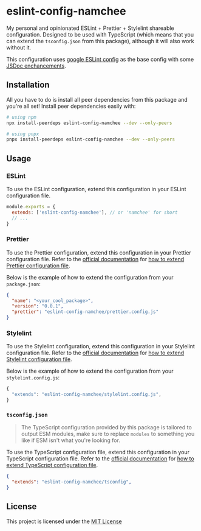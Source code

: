 # eslint-config-namchee

My personal and opinionated ESLint + Prettier + Stylelint shareable configuration. Designed to be used with TypeScript (which means that you can extend the `tsconfig.json` from this package), although it will also work without it.

This configuration uses [google ESLint config](https://github.com/google/eslint-config-google) as the base config with some [JSDoc enchancements](https://github.com/gajus/eslint-plugin-jsdoc).

## Installation

All you have to do is install all peer dependencies from this package and you're all set! Install peer dependencies easily with:

```bash
# using npm
npx install-peerdeps eslint-config-namchee --dev --only-peers

# using pnpx
pnpx install-peerdeps eslint-config-namchee --dev --only-peers
```

## Usage

### ESLint

To use the ESLint configuration, extend this configuration in your ESLint configuration file.

```js
module.exports = {
  extends: ['eslint-config-namchee'], // or 'namchee' for short 
  // ...
}
```

### Prettier

To use the Prettier configuration, extend this configuration in your Prettier configuration file. Refer to the [official documentation](https://prettier.io/docs/en/index.html) for [how to extend Prettier configuration file](https://prettier.io/docs/en/configuration.html#sharing-configurations).

Below is the example of how to extend the configuration from your `package.json`:

```json
{
  "name": "<your_cool_package>",
  "version": "0.0.1",
  "prettier": "eslint-config-namchee/prettier.config.js"
}
```

### Stylelint

To use the Stylelint configuration, extend this configuration in your Stylelint configuration file. Refer to the [official documentation](https://stylelint.io/) for [how to extend Stylelint configuration file](https://stylelint.io/user-guide/configure/#extends).

Below is the example of how to extend the configuration from your `stylelint.config.js`:

```js
{
  "extends": "eslint-config-namchee/stylelint.config.js",
}
```

### `tsconfig.json`

> The TypeScript configuration provided by this package is tailored to output ESM modules, make sure to replace `modules` to something you like if ESM isn't what you're looking for.

To use the TypeScript configuration file, extend this configuration in your TypeScript configuration file. Refer to the [official documentation](https://www.typescriptlang.org/tsconfig) for [how to extend TypeScript configuration file](https://www.typescriptlang.org/tsconfig#extends).

```json
{
  "extends": "eslint-config-namchee/tsconfig",
}
```

## License

This project is licensed under the [MIT License](./LICENSE)